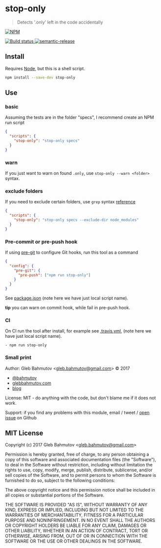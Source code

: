 # stop-only

> Detects &#39;.only&#39; left in the code accidentally

[![NPM][npm-icon] ][npm-url]

[![Build status][ci-image] ][ci-url]
[![semantic-release][semantic-image] ][semantic-url]

## Install

Requires [Node](https://nodejs.org/en/), but this is a shell script.

```sh
npm install --save-dev stop-only
```

## Use

### basic

Assuming the tests are in the folder "specs", I recommend create an NPM
run script

```json
{
  "scripts": {
    "stop-only": "stop-only specs"
  }
}
```

### warn

If you just want to warn on found `.only`, use `stop-only --warn <folder>` syntax.

### exclude folders

If you need to exclude certain folders, use `grep` syntax
[reference](https://explainshell.com/explain/1/grep)

```json
{
  "scripts": {
    "stop-only": "stop-only specs --exclude-dir node_modules"
  }
}
```

### Pre-commit or pre-push hook

If using [pre-git][pre-git] to configure Git hooks, run this tool as a command

```json
{
  "config": {
    "pre-git": {
      "pre-push": ["npm run stop-only"]
    }
  }
}
```

See [package.json](package.json) (note here we have just local script name).

**tip** you can warn on commit hook, while fail in pre-push hook.

[pre-git]: github.com/bahmutov/pre-git#readme

### CI

On CI run the tool after install, for example see [.travis.yml](.travis.yml),
(note here we have just local script name).

```
- npm run stop-only
```

### Small print

Author: Gleb Bahmutov &lt;gleb.bahmutov@gmail.com&gt; &copy; 2017

* [@bahmutov](https://twitter.com/bahmutov)
* [glebbahmutov.com](https://glebbahmutov.com)
* [blog](https://glebbahmutov.com/blog)

License: MIT - do anything with the code, but don't blame me if it does not work.

Support: if you find any problems with this module, email / tweet /
[open issue](https://github.com/bahmutov/stop-only/issues) on Github

## MIT License

Copyright (c) 2017 Gleb Bahmutov &lt;gleb.bahmutov@gmail.com&gt;

Permission is hereby granted, free of charge, to any person
obtaining a copy of this software and associated documentation
files (the "Software"), to deal in the Software without
restriction, including without limitation the rights to use,
copy, modify, merge, publish, distribute, sublicense, and/or sell
copies of the Software, and to permit persons to whom the
Software is furnished to do so, subject to the following
conditions:

The above copyright notice and this permission notice shall be
included in all copies or substantial portions of the Software.

THE SOFTWARE IS PROVIDED "AS IS", WITHOUT WARRANTY OF ANY KIND,
EXPRESS OR IMPLIED, INCLUDING BUT NOT LIMITED TO THE WARRANTIES
OF MERCHANTABILITY, FITNESS FOR A PARTICULAR PURPOSE AND
NONINFRINGEMENT. IN NO EVENT SHALL THE AUTHORS OR COPYRIGHT
HOLDERS BE LIABLE FOR ANY CLAIM, DAMAGES OR OTHER LIABILITY,
WHETHER IN AN ACTION OF CONTRACT, TORT OR OTHERWISE, ARISING
FROM, OUT OF OR IN CONNECTION WITH THE SOFTWARE OR THE USE OR
OTHER DEALINGS IN THE SOFTWARE.

[npm-icon]: https://nodei.co/npm/stop-only.svg?downloads=true
[npm-url]: https://npmjs.org/package/stop-only
[ci-image]: https://travis-ci.org/bahmutov/stop-only.svg?branch=master
[ci-url]: https://travis-ci.org/bahmutov/stop-only
[semantic-image]: https://img.shields.io/badge/%20%20%F0%9F%93%A6%F0%9F%9A%80-semantic--release-e10079.svg
[semantic-url]: https://github.com/semantic-release/semantic-release
